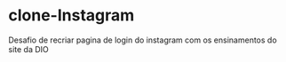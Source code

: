 # clone-Instagram
Desafio de recriar pagina de login do instagram com os ensinamentos do site da DIO
